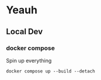 # Yeauh

## Local Dev

### docker compose

Spin up everything

```shell
docker compose up --build --detach
```
